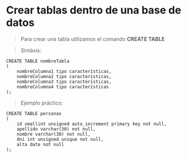 # Crear tablas dentro de una base de datos

> Para crear una tabla utilizamos el comando **CREATE TABLE** 

> Sintáxis: 

    CREATE TABLE nombreTabla  
    ( 
        nombreColumna1 tipo características,
        nombreColumna2 tipo características,
        nombreColumna3 tipo características,
        nombreColumna4 tipo características
    );

> Ejemplo práctico:

    CREATE TABLE personas  
    (  
        id smallint unsigned auto_increment primary key not null,  
        apellido varchar(30) not null,
        nombre varchar(30) not null,
        dni int unsigned unique not null,
        alta date not null
    );